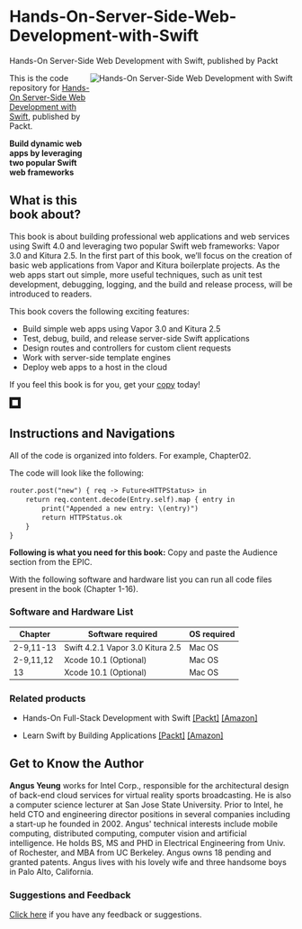 # Hands-On-Server-Side-Web-Development-with-Swift
Hands-On Server-Side Web Development with Swift, published by Packt

<a href="https://india.packtpub.com/in//web-development/hands-server-side-web-development-swift?utm_source=github&utm_medium=repository&utm_campaign=9781789341171"><img src="https://www.packtpub.com/sites/default/files/B10893.png" alt="Hands-On Server-Side Web Development with Swift" height="256px" align="right"></a>

This is the code repository for [Hands-On Server-Side Web Development with Swift](https://www.packtpub.com/web-development/hands-server-side-web-development-swift?utm_source=github&utm_medium=repository&utm_campaign=9781789341171), published by Packt.

**Build dynamic web apps by leveraging two popular Swift web frameworks**

## What is this book about?
This book is about building professional web applications and web services using Swift 4.0 and leveraging two popular Swift web frameworks: Vapor 3.0 and Kitura 2.5. In the first part of this book, we’ll focus on the creation of basic web applications from Vapor and Kitura boilerplate projects. As the web apps start out simple, more useful techniques, such as unit test development, debugging, logging, and the build and release process, will be introduced to readers.

This book covers the following exciting features:
* Build simple web apps using Vapor 3.0 and Kitura 2.5
* Test, debug, build, and release server-side Swift applications
* Design routes and controllers for custom client requests
* Work with server-side template engines
* Deploy web apps to a host in the cloud

If you feel this book is for you, get your [copy](https://www.amazon.com/dp/1789341175) today!

<a href="https://www.packtpub.com/?utm_source=github&utm_medium=banner&utm_campaign=GitHubBanner"><img src="https://raw.githubusercontent.com/PacktPublishing/GitHub/master/GitHub.png" 
alt="https://www.packtpub.com/" border="5" /></a>


## Instructions and Navigations
All of the code is organized into folders. For example, Chapter02.

The code will look like the following:
```
router.post("new") { req -> Future<HTTPStatus> in
    return req.content.decode(Entry.self).map { entry in
        print("Appended a new entry: \(entry)")
        return HTTPStatus.ok
    }
}
```

**Following is what you need for this book:**
Copy and paste the Audience section from the EPIC.

With the following software and hardware list you can run all code files present in the book (Chapter 1-16).

### Software and Hardware List

| Chapter  | Software required                   | OS required                        |
| -------- | ------------------------------------| -----------------------------------|
| 2-9,11-13| Swift 4.2.1 Vapor 3.0 Kitura 2.5    | Mac OS                             |
| 2-9,11,12| Xcode 10.1 (Optional)               | Mac OS                             |
| 13       | Xcode 10.1 (Optional)               | Mac OS                             |


### Related products <Other books you may enjoy>
* Hands-On Full-Stack Development with Swift [[Packt]](https://www.packtpub.com/web-development/hands-full-stack-development-swift?utm_source=github&utm_medium=repository&utm_campaign=9781788625241) [[Amazon]](https://www.amazon.com/dp/1788625242)

* Learn Swift by Building Applications [[Packt]](https://www.packtpub.com/application-development/learn-swift-building-applications?utm_source=github&utm_medium=repository&utm_campaign=9781786463920) [[Amazon]](https://www.amazon.com/dp/178646392X)

## Get to Know the Author
**Angus Yeung**
works for Intel Corp., responsible for the architectural design of back-end cloud services for virtual reality sports broadcasting. He is also a computer science lecturer at San Jose State University. Prior to Intel, he held CTO and engineering director positions in several companies including a start-up he founded in 2002.
Angus' technical interests include mobile computing, distributed computing, computer vision and artificial intelligence. He holds BS, MS and PHD in Electrical Engineering from Univ. of Rochester, and MBA from UC Berkeley. Angus owns 18 pending and granted patents. Angus lives with his lovely wife and three handsome boys in Palo Alto, California.


### Suggestions and Feedback
[Click here](https://docs.google.com/forms/d/e/1FAIpQLSdy7dATC6QmEL81FIUuymZ0Wy9vH1jHkvpY57OiMeKGqib_Ow/viewform) if you have any feedback or suggestions.
